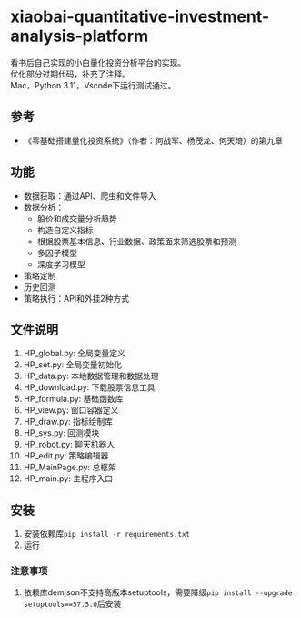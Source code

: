 # xiaobai-quantitative-investment-analysis-platform

看书后自己实现的小白量化投资分析平台的实现。  
优化部分过期代码，补充了注释。  
Mac，Python 3.11，Vscode下运行测试通过。  

## 参考

* 《零基础搭建量化投资系统》（作者：何战军、杨茂龙、何天琦）的第九章

## 功能

* 数据获取：通过API、爬虫和文件导入
* 数据分析：
  * 股价和成交量分析趋势
  * 构造自定义指标
  * 根据股票基本信息、行业数据、政策面来筛选股票和预测
  * 多因子模型
  * 深度学习模型
* 策略定制
* 历史回测
* 策略执行：API和外挂2种方式

## 文件说明

1. HP_global.py:    全局变量定义
2. HP_set.py:       全局变量初始化
3. HP_data.py:      本地数据管理和数据处理
4. HP_download.py:  下载股票信息工具
5. HP_formula.py:   基础函数库
6. HP_view.py:      窗口容器定义
7. HP_draw.py:      指标绘制库
8. HP_sys.py:       回测模块
9. HP_robot.py:     聊天机器人
10. HP_edit.py:      策略编辑器
11. HP_MainPage.py: 总框架
12. HP_main.py:     主程序入口


## 安装

1. 安装依赖库`pip install -r requirements.txt`
2. 运行

### 注意事项

1. 依赖库demjson不支持高版本setuptools，需要降级`pip install --upgrade setuptools==57.5.0`后安装